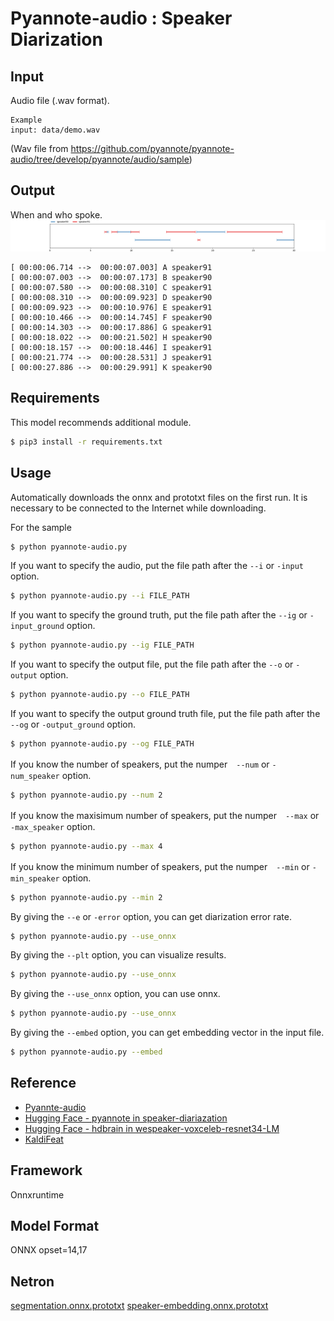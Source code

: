 # Pyannote-audio : Speaker Diarization

## Input

Audio file (.wav format).
```
Example
input: data/demo.wav
```
(Wav file from https://github.com/pyannote/pyannote-audio/tree/develop/pyannote/audio/sample)

## Output

When and who spoke.
![Output](output.png)

```
[ 00:00:06.714 -->  00:00:07.003] A speaker91
[ 00:00:07.003 -->  00:00:07.173] B speaker90
[ 00:00:07.580 -->  00:00:08.310] C speaker91
[ 00:00:08.310 -->  00:00:09.923] D speaker90
[ 00:00:09.923 -->  00:00:10.976] E speaker91
[ 00:00:10.466 -->  00:00:14.745] F speaker90
[ 00:00:14.303 -->  00:00:17.886] G speaker91
[ 00:00:18.022 -->  00:00:21.502] H speaker90
[ 00:00:18.157 -->  00:00:18.446] I speaker91
[ 00:00:21.774 -->  00:00:28.531] J speaker91
[ 00:00:27.886 -->  00:00:29.991] K speaker90
```

## Requirements

This model recommends additional module.
```bash
$ pip3 install -r requirements.txt
```

## Usage

Automatically downloads the onnx and prototxt files on the first run.
It is necessary to be connected to the Internet while downloading.

For the sample
```bash
$ python pyannote-audio.py
```

If you want to specify the audio, put the file path after the `--i` or `-input` option.

```bash
$ python pyannote-audio.py --i FILE_PATH
```

If you want to specify the ground truth, put the file path after the `--ig` or `-input_ground` option.

```bash
$ python pyannote-audio.py --ig FILE_PATH
```

If you want to specify the output file, put the file path after the `--o` or `-output` option.

```bash
$ python pyannote-audio.py --o FILE_PATH
```

If you want to specify the output ground truth file, put the file path after the `--og` or `-output_ground` option.

```bash
$ python pyannote-audio.py --og FILE_PATH
```

If you know the number of speakers, put the numper　`--num` or `-num_speaker` option.
```bash
$ python pyannote-audio.py --num 2
```

If you know the maxisimum number of speakers, put the numper　`--max` or `-max_speaker` option.
```bash
$ python pyannote-audio.py --max 4
```

If you know the minimum number of speakers, put the numper　`--min` or `-min_speaker` option.
```bash
$ python pyannote-audio.py --min 2
```

By giving the `--e` or `-error` option, you can get diarization error rate.
```bash
$ python pyannote-audio.py --use_onnx
```

By giving the `--plt` option, you can visualize results.
```bash
$ python pyannote-audio.py --use_onnx
```

By giving the `--use_onnx` option, you can use onnx.
```bash
$ python pyannote-audio.py --use_onnx
```

By giving the `--embed` option, you can get embedding vector in the input file.
```bash
$ python pyannote-audio.py --embed
```

## Reference

- [Pyannte-audio](https://github.com/pyannote/pyannote-audio)
- [Hugging Face - pyannote in speaker-diariazation](https://huggingface.co/pyannote/speaker-diarization-3.1)
- [Hugging Face - hdbrain in wespeaker-voxceleb-resnet34-LM](https://huggingface.co/hbredin/wespeaker-voxceleb-resnet34-LM/tree/main)
- [KaldiFeat](https://github.com/yuyq96/kaldifeat)

## Framework

Onnxruntime

## Model Format

ONNX opset=14,17

## Netron

[segmentation.onnx.prototxt](https://netron.app/?url=https://storage.googleapis.com/ailia-models/pyannote-audio/segmentation.onnx.prototxt)
[speaker-embedding.onnx.prototxt](https://netron.app/?url=https://storage.googleapis.com/ailia-models/pyannote-audio/speaker-embedding.onnx.prototxt)
